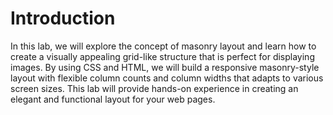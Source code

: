 # Introduction

In this lab, we will explore the concept of masonry layout and learn how to create a visually appealing grid-like structure that is perfect for displaying images. By using CSS and HTML, we will build a responsive masonry-style layout with flexible column counts and column widths that adapts to various screen sizes. This lab will provide hands-on experience in creating an elegant and functional layout for your web pages.
